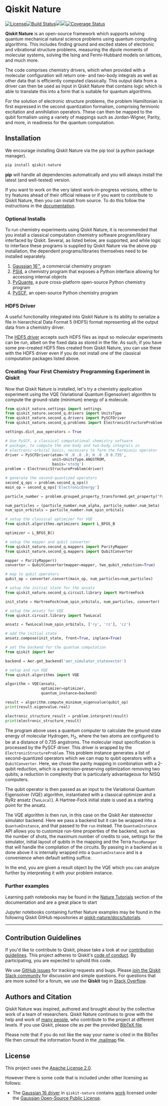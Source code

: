 # Qiskit Nature

[![License](https://img.shields.io/github/license/Qiskit/qiskit-nature.svg?style=popout-square)](https://opensource.org/licenses/Apache-2.0)<!--- long-description-skip-begin -->[![Build Status](https://github.com/Qiskit/qiskit-nature/workflows/Nature%20Unit%20Tests/badge.svg?branch=main)](https://github.com/Qiskit/qiskit-nature/actions?query=workflow%3A"Nature%20Unit%20Tests"+branch%3Amain+event%3Apush)[![](https://img.shields.io/github/release/Qiskit/qiskit-nature.svg?style=popout-square)](https://github.com/Qiskit/qiskit-nature/releases)[![](https://img.shields.io/pypi/dm/qiskit-nature.svg?style=popout-square)](https://pypi.org/project/qiskit-nature/)[![Coverage Status](https://coveralls.io/repos/github/Qiskit/qiskit-nature/badge.svg?branch=main)](https://coveralls.io/github/Qiskit/qiskit-nature?branch=main)<!--- long-description-skip-end -->

**Qiskit Nature** is an open-source framework which supports solving quantum mechanical natural
science problems using quantum computing algorithms. This includes finding ground and excited
states of electronic and vibrational structure problems, measuring the dipole moments of molecular
systems, solving the Ising and Fermi-Hubbard models on lattices, and much more.

The code comprises chemistry drivers, which when provided with a molecular
configuration will return one- and two-body integrals as well as other data that is efficiently
computed classically. This output data from a driver can then be used as input in Qiskit
Nature that contains logic which is able to translate this into a form that is suitable
for quantum algorithms.

For the solution of electronic structure problems, the problem Hamiltonian is first expressed in
the second quantization formalism, comprising fermionic excitation and annihilation operators.
These can then be mapped to the qubit formalism using a variety of mappings such as Jordan-Wigner,
Parity, and more, in readiness for the quantum computation.

## Installation

We encourage installing Qiskit Nature via the pip tool (a python package manager).

```bash
pip install qiskit-nature
```

**pip** will handle all dependencies automatically and you will always install the latest
(and well-tested) version.

If you want to work on the very latest work-in-progress versions, either to try features ahead of
their official release or if you want to contribute to Qiskit Nature, then you can install from source.
To do this follow the instructions in the
 [documentation](https://qiskit.org/documentation/nature/getting_started.html#installation).

### Optional Installs

To run chemistry experiments using Qiskit Nature, it is recommended that you install
a classical computation chemistry software program/library interfaced by Qiskit.
Several, as listed below, are supported, and while logic to interface these programs is supplied by
Qiskit Nature via the above pip installation, the dependent programs/libraries themselves need
to be installed separately.

1. [Gaussian 16&trade;](https://qiskit.org/documentation/nature/apidocs/qiskit_nature.drivers.second_quantization.gaussiand.html), a commercial chemistry program
2. [PSI4](https://qiskit.org/documentation/nature/apidocs/qiskit_nature.drivers.second_quantization.psi4d.html), a chemistry program that exposes a Python interface allowing for accessing internal objects
3. [PyQuante](https://qiskit.org/documentation/nature/apidocs/qiskit_nature.drivers.second_quantization.pyquanted.html), a pure cross-platform open-source Python chemistry program
4. [PySCF](https://qiskit.org/documentation/nature/apidocs/qiskit_nature.drivers.second_quantization.pyscfd.html), an open-source Python chemistry program

### HDF5 Driver

A useful functionality integrated into Qiskit Nature is its ability to serialize a file
in hierarchical Data Format 5 (HDF5) format representing all the output data from a chemistry driver.

The [HDF5 driver](https://qiskit.org/documentation/nature/stubs/qiskit_nature.drivers.second_quantization.HDF5Driver.html#qiskit_nature.drivers.second_quantization.HDF5Driver)
accepts such HDF5 files as input so molecular experiments can be run, albeit on the fixed data
as stored in the file. As such, if you have some pre-created HDF5 files created from Qiskit
Nature, you can use these with the HDF5 driver even if you do not install one of the classical
computation packages listed above.

### Creating Your First Chemistry Programming Experiment in Qiskit

Now that Qiskit Nature is installed, let's try a chemistry application experiment
using the VQE (Variational Quantum Eigensolver) algorithm to compute
the ground-state (minimum) energy of a molecule.

```python
from qiskit_nature.settings import settings
from qiskit_nature.second_q.drivers import UnitsType
from qiskit_nature.second_q.drivers import PySCFDriver
from qiskit_nature.second_q.problems import ElectronicStructureProblem

settings.dict_aux_operators = True

# Use PySCF, a classical computational chemistry software
# package, to compute the one-body and two-body integrals in
# electronic-orbital basis, necessary to form the Fermionic operator
driver = PySCFDriver(atom='H .0 .0 .0; H .0 .0 0.735',
                     unit=UnitsType.ANGSTROM,
                     basis='sto3g')
problem = ElectronicStructureProblem(driver)

# generate the second-quantized operators
second_q_ops = problem.second_q_ops()
main_op = second_q_ops['ElectronicEnergy']

particle_number = problem.grouped_property_transformed.get_property("ParticleNumber")

num_particles = (particle_number.num_alpha, particle_number.num_beta)
num_spin_orbitals = particle_number.num_spin_orbitals

# setup the classical optimizer for VQE
from qiskit.algorithms.optimizers import L_BFGS_B

optimizer = L_BFGS_B()

# setup the mapper and qubit converter
from qiskit_nature.second_q.mappers import ParityMapper
from qiskit_nature.second_q.mappers import QubitConverter

mapper = ParityMapper()
converter = QubitConverter(mapper=mapper, two_qubit_reduction=True)

# map to qubit operators
qubit_op = converter.convert(main_op, num_particles=num_particles)

# setup the initial state for the ansatz
from qiskit_nature.second_q.circuit.library import HartreeFock

init_state = HartreeFock(num_spin_orbitals, num_particles, converter)

# setup the ansatz for VQE
from qiskit.circuit.library import TwoLocal

ansatz = TwoLocal(num_spin_orbitals, ['ry', 'rz'], 'cz')

# add the initial state
ansatz.compose(init_state, front=True, inplace=True)

# set the backend for the quantum computation
from qiskit import Aer

backend = Aer.get_backend('aer_simulator_statevector')

# setup and run VQE
from qiskit.algorithms import VQE

algorithm = VQE(ansatz,
                optimizer=optimizer,
                quantum_instance=backend)

result = algorithm.compute_minimum_eigenvalue(qubit_op)
print(result.eigenvalue.real)

electronic_structure_result = problem.interpret(result)
print(electronic_structure_result)
```
The program above uses a quantum computer to calculate the ground state energy of molecular Hydrogen,
H<sub>2</sub>, where the two atoms are configured to be at a distance of 0.735 angstroms. The molecular
input specification is processed by the PySCF driver. This driver is wrapped by the `ElectronicStructureProblem`.
This problem instance generates a list of second-quantized operators which we can map to qubit operators
with a `QubitConverter`. Here, we chose the parity mapping in combination with a 2-qubit reduction, which
is a precision-preserving optimization removing two qubits; a reduction in complexity that is particularly
advantageous for NISQ computers.

The qubit operator is then passed as an input to the Variational Quantum Eigensolver (VQE) algorithm,
instantiated with a classical optimizer and a RyRz ansatz (`TwoLocal`). A Hartree-Fock initial state
is used as a starting point for the ansatz.

The VQE algorithm is then run, in this case on the Qiskit Aer statevector simulator backend.
Here we pass a backend but it can be wrapped into a `QuantumInstance`, and that passed to the
`run` instead. The `QuantumInstance` API allows you to customize run-time properties of the backend,
such as the number of shots, the maximum number of credits to use, settings for the simulator,
initial layout of qubits in the mapping and the Terra `PassManager` that will handle the compilation
of the circuits. By passing in a backend as is done above it is internally wrapped into a
`QuantumInstance` and is a convenience when default setting suffice.

In the end, you are given a result object by the VQE which you can analyze further by interpreting it with
your problem instance.

### Further examples

Learning path notebooks may be found in the
[Nature Tutorials](https://qiskit.org/documentation/nature/tutorials/index.html) section
of the documentation and are a great place to start

Jupyter notebooks containing further Nature examples may be found in the
following Qiskit GitHub repositories at
[qiskit-nature/docs/tutorials](https://github.com/Qiskit/qiskit-nature/tree/main/docs/tutorials).


----------------------------------------------------------------------------------------------------


## Contribution Guidelines

If you'd like to contribute to Qiskit, please take a look at our
[contribution guidelines](https://github.com/Qiskit/qiskit-nature/blob/main/CONTRIBUTING.md).
This project adheres to Qiskit's [code of conduct](https://github.com/Qiskit/qiskit-nature/blob/main/CODE_OF_CONDUCT.md).
By participating, you are expected to uphold this code.

We use [GitHub issues](https://github.com/Qiskit/qiskit-nature/issues) for tracking requests and bugs. Please
[join the Qiskit Slack community](https://ibm.co/joinqiskitslack)
for discussion and simple questions.
For questions that are more suited for a forum, we use the **Qiskit** tag in [Stack Overflow](https://stackoverflow.com/questions/tagged/qiskit).

## Authors and Citation

Qiskit Nature was inspired, authored and brought about by the collective work of a team of researchers.
Qiskit Nature continues to grow with the help and work of
[many people](https://github.com/Qiskit/qiskit-nature/graphs/contributors), who contribute
to the project at different levels.
If you use Qiskit, please cite as per the provided
[BibTeX file](https://github.com/Qiskit/qiskit/blob/master/Qiskit.bib).

Please note that if you do not like the way your name is cited in the BibTex file then consult
the information found in the [.mailmap](https://github.com/Qiskit/qiskit-nature/blob/main/.mailmap)
file.

## License

This project uses the [Apache License 2.0](https://github.com/Qiskit/qiskit-nature/blob/main/LICENSE.txt).

However there is some code that is included under other licensing as follows:

* The [Gaussian 16 driver](https://github.com/Qiskit/qiskit-nature/tree/main/qiskit_nature/second_q/drivers/gaussiand) in `qiskit-nature`
  contains [work](https://github.com/Qiskit/qiskit-nature/tree/main/qiskit_nature/second_q/drivers/gaussiand/gauopen) licensed under the
  [Gaussian Open-Source Public License](https://github.com/Qiskit/qiskit-nature/blob/main/qiskit_nature/second_q/drivers/gaussiand/gauopen/LICENSE.txt).
